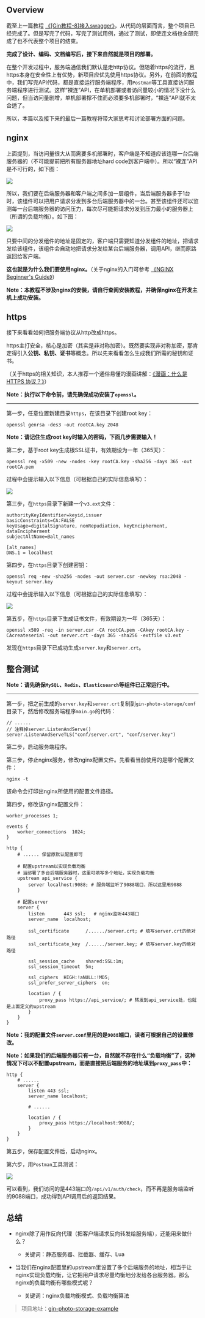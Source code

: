 
## Overview

截至上一篇教程 [《[Gin教程-8]接入swagger》](https://marcoma.xyz/2019/03/19/gin-tutorial-8/)，从代码的层面而言，整个项目已经完成了。但是写完了代码，写完了测试用例，通过了测试，即使连文档也全部完成了也不代表整个项目的结束。

**完成了设计、编码、文档编写后，接下来自然就是项目的部署。**

在整个开发过程中，服务端通信我们默认是走http协议。但随着https的流行，且https本身在安全性上有优势，新项目应优先使用https协议。另外，在前面的教程中，我们写完API代码，都是直接运行服务端程序，用`Postman`等工具直接访问服务端程序进行测试。这样“裸连”API，在单机部署或者访问量较小的情况下没什么问题，但当访问量剧增，单机部署撑不住而必须要多机部署时，“裸连”API就不太合适了。

所以，本篇以及接下来的最后一篇教程将带大家思考和讨论部署方面的问题。

## nginx

上面提到，当访问量很大从而需要多机部署时，客户端是不知道应该连哪一台后端服务器的（不可能提前把所有服务器地址hard code到客户端中）。所以“裸连”API是不可行的，如下图：

![](https://blog-image-1253224514.cos.ap-guangzhou.myqcloud.com/gin-tutorial-nginx.png)

所以，我们要在后端服务器和客户端之间多加一层组件，当后端服务器多于1台时，该组件可以把用户请求分发到多台后端服务器中的一台。甚至该组件还可以监测每一台后端服务器的访问压力，每次尽可能把请求分发到压力最小的服务器上（所谓的负载均衡）。如下图：

![](https://blog-image-1253224514.cos.ap-guangzhou.myqcloud.com/gin-tutorial-nginx-2.png)

只要中间的分发组件的地址是固定的，客户端只需要知道分发组件的地址，把请求发给该组件，该组件会自动地把请求分发给某台后端服务器，调用API，继而原路返回给客户端。

**这也就是为什么我们要使用nginx。**（关于nginx的入门可参考 [《NGINX Beginner's Guide》](http://nginx.org/en/docs/beginners_guide.html)）

**Note：本教程不涉及nginx的安装，请自行查阅安装教程，并确保nginx在开发主机上成功安装。**

## https
接下来看看如何把服务端协议从http改成https。

https主打安全，核心是加密（其实是非对称加密）。既然要实现非对称加密，那肯定得引入**公钥、私钥、证书**等概念。所以先来看看怎么生成我们所需的秘钥和证书。

（关于https的相关知识，本人推荐一个通俗易懂的漫画讲解：[《漫画：什么是 HTTPS 协议？》](https://juejin.im/post/5c889918e51d45346459994d)）

**Note：执行以下命令前，请先确保成功安装了`openssl`。**

---

第一步，任意位置新建目录`https`，在该目录下创建root key：

```
openssl genrsa -des3 -out rootCA.key 2048
```
**Note：请记住生成root key时输入的密码，下面几步需要输入！**

第二步，基于root key生成根SSL证书，有效期设为一年（365天）：

```
openssl req -x509 -new -nodes -key rootCA.key -sha256 -days 365 -out rootCA.pem
```
过程中会提示输入以下信息（可根据自己的实际信息填写）：

![](https://blog-image-1253224514.cos.ap-guangzhou.myqcloud.com/gin-tutorial-https-ssl.png)

第三步，在`https`目录下新建一个`v3.ext`文件：

```
authorityKeyIdentifier=keyid,issuer
basicConstraints=CA:FALSE
keyUsage=digitalSignature, nonRepudiation, keyEncipherment, dataEncipherment
subjectAltName=@alt_names

[alt_names]
DNS.1 = localhost
```
第四步，在`https`目录下创建密钥：

```
openssl req -new -sha256 -nodes -out server.csr -newkey rsa:2048 -keyout server.key
```
过程中会提示输入以下信息（可根据自己的实际信息填写）：

![](https://blog-image-1253224514.cos.ap-guangzhou.myqcloud.com/gin-tutorial-https-ssl-2.png)

第五步，在`https`目录下生成证书文件，有效期设为一年（365天）：

```
openssl x509 -req -in server.csr -CA rootCA.pem -CAkey rootCA.key -CAcreateserial -out server.crt -days 365 -sha256 -extfile v3.ext
```
发现在`https`目录下已成功生成`server.key`和`server.crt`。

## 整合测试
**Note：请先确保`MySQL`、`Redis`、`Elasticsearch`等组件已正常运行中。**

---

第一步，把之前生成的`server.key`和`server.crt`复制到`gin-photo-storage/conf`目录下，然后修改服务端程序`main.go`的代码：

```golang
// ......
// 注释掉server.ListenAndServe()
server.ListenAndServeTLS("conf/server.crt", "conf/server.key")
```
第二步，启动服务端程序。

第三步，停止nginx服务，修改nginx配置文件。先看看当前使用的是哪个配置文件：

```
nginx -t
```
该命令会打印出nginx所使用的配置文件路径。

第四步，修改该nginx配置文件：

```
worker_processes 1;

events {
    worker_connections  1024;
}

http {
    # ...... 保留原默认配置即可
    
    # 配置upstream以实现负载均衡
    # 当部署了多台后端服务器时，这里可填写多个地址，实现负载均衡
    upstream api_service {
        server localhost:9088; # 服务端监听了9088端口，所以这里用9088
    }
    
    # 配置server
    server {
        listen       443 ssl;   # nginx监听443端口
        server_name  localhost;

        ssl_certificate      /....../server.crt; # 填写server.crt的绝对路径
        ssl_certificate_key  /....../server.key; # 填写server.key的绝对路径

        ssl_session_cache    shared:SSL:1m;
        ssl_session_timeout  5m;

        ssl_ciphers  HIGH:!aNULL:!MD5;
        ssl_prefer_server_ciphers  on;

        location / {
			proxy_pass https://api_service/; # 转发到api_service处，也就是上面定义的upstream
        }
    }
}
```
**Note：我的配置文件`server.conf`里用的是`9088`端口，读者可根据自己的设置修改。**

**Note：如果我们的后端服务器只有一台，自然就不存在什么“负载均衡”了，这种情况下可以不配置upstream，而是直接把后端服务的地址填到`proxy_pass`中：**

```
http {
    # ......
    server {
        listen 443 ssl;
        server_name localhost;
        
        # ......
        
        location / {
            proxy_pass https://localhost:9088/;
        }
    }
}
```
第五步，保存配置文件后，启动nginx。

第六步，用`Postman`工具测试：

![](https://blog-image-1253224514.cos.ap-guangzhou.myqcloud.com/gin-tutorial-nginx-test.png)

可以看到，我们访问的是443端口的`/api/v1/auth/check`，而不再是服务端监听的9088端口，成功得到API调用后的返回结果。

## 总结

+ nginx除了用作反向代理（把客户端请求反向转发给服务端），还能用来做什么？

    + 关键词：静态服务器、拦截器、缓存、Lua

+ 当我们在nginx配置里的upstream里设置了多个后端服务的地址，相当于让nginx实现负载均衡，让它把用户请求尽量均衡地分发给各台服务器。那么nginx的负载均衡有哪些模式呢？

    + 关键词：nginx负载均衡模式、负载均衡算法

> 项目地址：[gin-photo-storage-example](https://github.com/AcepcsMa/gin-photo-gallery-example)
